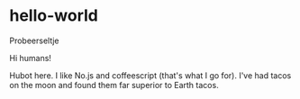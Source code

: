 # hello-world

Probeerseltje

Hi humans!

Hubot here. I like No.js and coffeescript (that's what I go for).
I've had tacos on the moon and found them far superior to Earth tacos.
